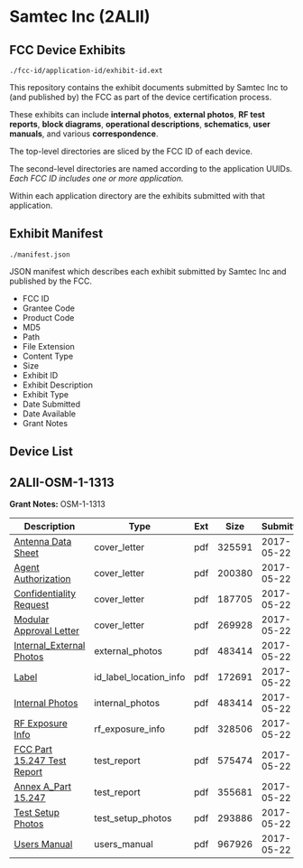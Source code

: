 # Samtec Inc (2ALII)
## FCC Device Exhibits

```
./fcc-id/application-id/exhibit-id.ext
```

This repository contains the exhibit documents submitted by Samtec Inc to (and published by) the FCC as part of the device certification process.

These exhibits can include **internal photos**, **external photos**, **RF test reports**, **block diagrams**, **operational descriptions**, **schematics**, **user manuals**, and various **correspondence**.

The top-level directories are sliced by the FCC ID of each device.

The second-level directories are named according to the application UUIDs. *Each FCC ID includes one or more application.*

Within each application directory are the exhibits submitted with that application. 

## Exhibit Manifest

```
./manifest.json
```

JSON manifest which describes each exhibit submitted by Samtec Inc and published by the FCC.

- FCC ID
- Grantee Code
- Product Code
- MD5
- Path
- File Extension
- Content Type
- Size
- Exhibit ID
- Exhibit Description
- Exhibit Type
- Date Submitted
- Date Available
- Grant Notes

## Device List
## 2ALII-OSM-1-1313
**Grant Notes:** OSM-1-1313

| Description | Type | Ext | Size | Submitted | Available |
| ----------- | ---- | --- | ---- | --------- | --------- |
| [Antenna Data Sheet](2ALII-OSM-1-1313/8452ebf9fe876c9da1b6051028a1b73a/3399588.pdf) | cover_letter | pdf | 325591 | 2017-05-22 | 2017-05-22 |
| [Agent Authorization](2ALII-OSM-1-1313/8452ebf9fe876c9da1b6051028a1b73a/3399589.pdf) | cover_letter | pdf | 200380 | 2017-05-22 | 2017-05-22 |
| [Confidentiality Request](2ALII-OSM-1-1313/8452ebf9fe876c9da1b6051028a1b73a/3399590.pdf) | cover_letter | pdf | 187705 | 2017-05-22 | 2017-05-22 |
| [Modular Approval Letter](2ALII-OSM-1-1313/8452ebf9fe876c9da1b6051028a1b73a/3399591.pdf) | cover_letter | pdf | 269928 | 2017-05-22 | 2017-05-22 |
| [Internal_External Photos](2ALII-OSM-1-1313/8452ebf9fe876c9da1b6051028a1b73a/3399592.pdf) | external_photos | pdf | 483414 | 2017-05-22 | 2017-05-22 |
| [Label](2ALII-OSM-1-1313/8452ebf9fe876c9da1b6051028a1b73a/3399594.pdf) | id_label_location_info | pdf | 172691 | 2017-05-22 | 2017-05-22 |
| [Internal Photos](2ALII-OSM-1-1313/8452ebf9fe876c9da1b6051028a1b73a/3399592.pdf) | internal_photos | pdf | 483414 | 2017-05-22 | 2017-05-22 |
| [RF Exposure Info](2ALII-OSM-1-1313/8452ebf9fe876c9da1b6051028a1b73a/3399610.pdf) | rf_exposure_info | pdf | 328506 | 2017-05-22 | 2017-05-22 |
| [FCC Part 15.247 Test Report](2ALII-OSM-1-1313/8452ebf9fe876c9da1b6051028a1b73a/3399608.pdf) | test_report | pdf | 575474 | 2017-05-22 | 2017-05-22 |
| [Annex A_Part 15.247](2ALII-OSM-1-1313/8452ebf9fe876c9da1b6051028a1b73a/3399609.pdf) | test_report | pdf | 355681 | 2017-05-22 | 2017-05-22 |
| [Test Setup Photos](2ALII-OSM-1-1313/8452ebf9fe876c9da1b6051028a1b73a/3399595.pdf) | test_setup_photos | pdf | 293886 | 2017-05-22 | 2017-05-22 |
| [Users Manual](2ALII-OSM-1-1313/8452ebf9fe876c9da1b6051028a1b73a/3399593.pdf) | users_manual | pdf | 967926 | 2017-05-22 | 2017-05-22 |

